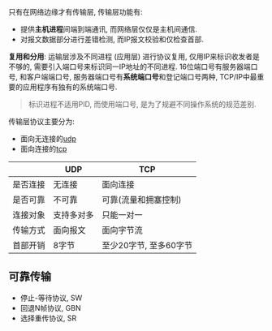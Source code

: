 只有在网络边缘才有传输层, 传输层功能有:
- 提供**主机进程**间端到端通讯, 而网络层仅仅是主机间通信.
- 对报文数据部分进行差错检测, 而IP报文校验和仅检查首部.

**复用和分用**: 运输层涉及不同进程 (应用层) 进行协议复用, 仅用IP来标识收发者是不够的, 需要引入端口号来标识同一IP地址的不同进程. 16位端口号有服务器端口号, 和客户端端口号, 服务器端口号有**系统端口号**和登记端口号两种, TCP/IP中最重要的应用程序有独有的系统端口号.

> 标识进程不适用PID, 而使用端口号, 是为了规避不同操作系统的规范差别.

传输层协议主要分为:
- 面向无连接的[udp](udp.md)
- 面向连接的[tcp](tcp.md)

|          | UDP        | TCP                  |
| -------- | ---------- | -------------------- |
| 是否连接 | 无连接     | 面向连接             |
| 是否可靠 | 不可靠     | 可靠(流量和拥塞控制) |
| 连接对象 | 支持多对多 | 只能一对一           |
| 传输方式 | 面向报文   | 面向字节流           |
| 首部开销 | 8字节      | 至少20字节, 至多60字节                     |

## 可靠传输

- 停止-等待协议, SW
- 回退N帧协议, GBN
- 选择重传协议, SR